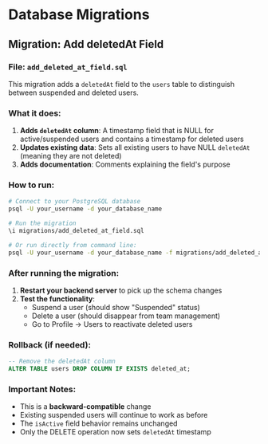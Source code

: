 # Database Migrations

## Migration: Add deletedAt Field

### File: `add_deleted_at_field.sql`

This migration adds a `deletedAt` field to the `users` table to distinguish between suspended and deleted users.

### What it does:

1. **Adds `deletedAt` column**: A timestamp field that is NULL for active/suspended users and contains a timestamp for deleted users
2. **Updates existing data**: Sets all existing users to have NULL `deletedAt` (meaning they are not deleted)
3. **Adds documentation**: Comments explaining the field's purpose

### How to run:

```bash
# Connect to your PostgreSQL database
psql -U your_username -d your_database_name

# Run the migration
\i migrations/add_deleted_at_field.sql

# Or run directly from command line:
psql -U your_username -d your_database_name -f migrations/add_deleted_at_field.sql
```

### After running the migration:

1. **Restart your backend server** to pick up the schema changes
2. **Test the functionality**:
   - Suspend a user (should show "Suspended" status)
   - Delete a user (should disappear from team management)
   - Go to Profile → Users to reactivate deleted users

### Rollback (if needed):

```sql
-- Remove the deletedAt column
ALTER TABLE users DROP COLUMN IF EXISTS deleted_at;
```

### Important Notes:

- This is a **backward-compatible** change
- Existing suspended users will continue to work as before
- The `isActive` field behavior remains unchanged
- Only the DELETE operation now sets `deletedAt` timestamp
